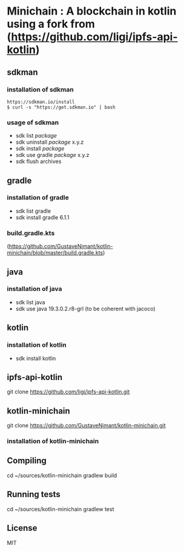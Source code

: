 Minichain : A blockchain in kotlin using a fork from (https://github.com/ligi/ipfs-api-kotlin) 
==========

## sdkman
### installation of sdkman
    https://sdkman.io/install
    $ curl -s "https://get.sdkman.io" | bash

### usage of sdkman
*  sdk list _package_
*  sdk uninstall _package_ x.y.z
*  sdk install _package_
*  sdk use gradle _package_ x.y.z
*  sdk flush archives

## gradle
### installation of gradle
*  sdk list gradle
*  sdk install gradle 6.1.1

### build.gradle.kts
(https://github.com/GustaveNimant/kotlin-minichain/blob/master/build.gradle.kts)

## java 
### installation of java
*  sdk list java
*  sdk use java 19.3.0.2.r8-grl (to be coherent with jacoco)

## kotlin
### installation of kotlin

*  sdk install kotlin
  
## ipfs-api-kotlin
   git clone https://github.com/ligi/ipfs-api-kotlin.git

## kotlin-minichain

   git clone https://github.com/GustaveNimant/kotlin-minichain.git
  
### installation of kotlin-minichain

## Compiling
   cd ~/sources/kotlin-minichain
   gradlew build 

## Running tests
   cd ~/sources/kotlin-minichain
   gradlew test 

## License 

MIT
